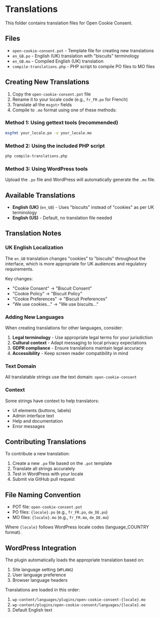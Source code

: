 # Translations

This folder contains translation files for Open Cookie Consent.

## Files

- `open-cookie-consent.pot` - Template file for creating new translations
- `en_GB.po` - English (UK) translation with "biscuits" terminology
- `en_GB.mo` - Compiled English (UK) translation
- `compile-translations.php` - PHP script to compile PO files to MO files

## Creating New Translations

1. Copy the `open-cookie-consent.pot` file
2. Rename it to your locale code (e.g., `fr_FR.po` for French)
3. Translate all the `msgstr` fields
4. Compile to `.mo` format using one of these methods:

### Method 1: Using gettext tools (recommended)
```bash
msgfmt your_locale.po -o your_locale.mo
```

### Method 2: Using the included PHP script
```bash
php compile-translations.php
```

### Method 3: Using WordPress tools
Upload the `.po` file and WordPress will automatically generate the `.mo` file.

## Available Translations

- **English (UK)** (`en_GB`) - Uses "biscuits" instead of "cookies" as per UK terminology
- **English (US)** - Default, no translation file needed

## Translation Notes

### UK English Localization
The `en_GB` translation changes "cookies" to "biscuits" throughout the interface, which is more appropriate for UK audiences and regulatory requirements.

Key changes:
- "Cookie Consent" → "Biscuit Consent"
- "Cookie Policy" → "Biscuit Policy" 
- "Cookie Preferences" → "Biscuit Preferences"
- "We use cookies..." → "We use biscuits..."

### Adding New Languages

When creating translations for other languages, consider:

1. **Legal terminology** - Use appropriate legal terms for your jurisdiction
2. **Cultural context** - Adapt messaging to local privacy expectations
3. **GDPR compliance** - Ensure translations maintain legal accuracy
4. **Accessibility** - Keep screen reader compatibility in mind

### Text Domain

All translatable strings use the text domain: `open-cookie-consent`

### Context

Some strings have context to help translators:
- UI elements (buttons, labels)
- Admin interface text
- Help and documentation
- Error messages

## Contributing Translations

To contribute a new translation:

1. Create a new `.po` file based on the `.pot` template
2. Translate all strings accurately
3. Test in WordPress with your locale
4. Submit via GitHub pull request

## File Naming Convention

- POT file: `open-cookie-consent.pot`
- PO files: `{locale}.po` (e.g., `fr_FR.po`, `de_DE.po`)
- MO files: `{locale}.mo` (e.g., `fr_FR.mo`, `de_DE.mo`)

Where `{locale}` follows WordPress locale codes (language_COUNTRY format).

## WordPress Integration

The plugin automatically loads the appropriate translation based on:
1. Site language setting (`WPLANG`)
2. User language preference
3. Browser language headers

Translations are loaded in this order:
1. `wp-content/languages/plugins/open-cookie-consent-{locale}.mo`
2. `wp-content/plugins/open-cookie-consent/languages/{locale}.mo`
3. Default English text